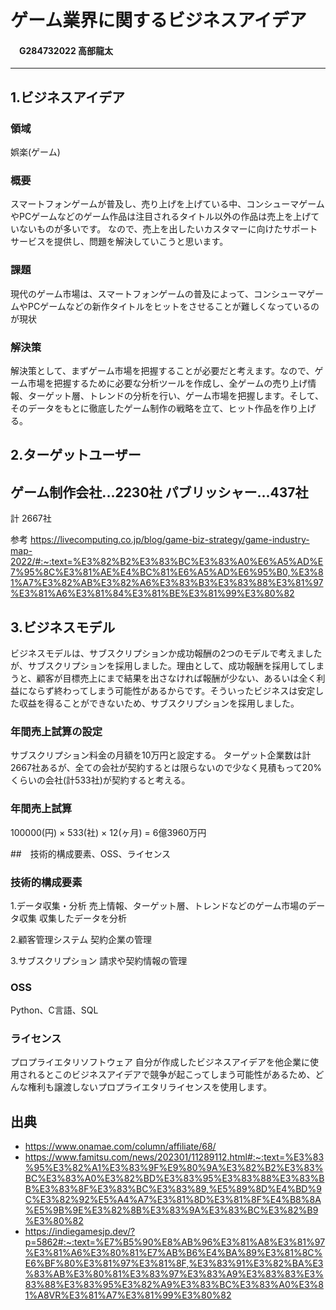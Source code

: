 # ゲーム業界に関するビジネスアイデア
#### 　G284732022 高部龍太
----

## 1.ビジネスアイデア
### 領域
娯楽(ゲーム)

### 概要
スマートフォンゲームが普及し、売り上げを上げている中、コンシューマゲームやPCゲームなどのゲーム作品は注目されるタイトル以外の作品は売上を上げていないものが多いです。
なので、売上を出したいカスタマーに向けたサポートサービスを提供し、問題を解決していこうと思います。

### 課題
現代のゲーム市場は、スマートフォンゲームの普及によって、コンシューマゲームやPCゲームなどの新作タイトルをヒットをさせることが難しくなっているのが現状

### 解決策
解決策として、まずゲーム市場を把握することが必要だと考えます。なので、ゲーム市場を把握するために必要な分析ツールを作成し、全ゲームの売り上げ情報、ターゲット層、トレンドの分析を行い、ゲーム市場を把握します。そして、そのデータをもとに徹底したゲーム制作の戦略を立て、ヒット作品を作り上げる。

## 2.ターゲットユーザー
ゲーム制作会社...2230社
パブリッシャー...437社
----
計 2667社


参考
https://livecomputing.co.jp/blog/game-biz-strategy/game-industry-map-2022/#:~:text=%E3%82%B2%E3%83%BC%E3%83%A0%E6%A5%AD%E7%95%8C%E3%81%AE%E4%BC%81%E6%A5%AD%E6%95%B0,%E3%81%A7%E3%82%AB%E3%82%A6%E3%83%B3%E3%83%88%E3%81%97%E3%81%A6%E3%81%84%E3%81%BE%E3%81%99%E3%80%82


## 3.ビジネスモデル
ビジネスモデルは、サブスクリプションか成功報酬の2つのモデルで考えましたが、サブスクリプションを採用しました。理由として、成功報酬を採用してしまうと、顧客が目標売上にまで結果を出さなければ報酬が少ない、あるいは全く利益にならず終わってしまう可能性があるからです。そういったビジネスは安定した収益を得ることができないため、サブスクリプションを採用しました。

### 年間売上試算の設定
サブスクリプション料金の月額を10万円と設定する。
ターゲット企業数は計2667社あるが、全ての会社が契約するとは限らないので少なく見積もって20%くらいの会社(計533社)が契約すると考える。

### 年間売上試算
100000(円) × 533(社) × 12(ヶ月) = 6億3960万円

##　技術的構成要素、OSS、ライセンス
### 技術的構成要素
1.データ収集・分析
  売上情報、ターゲット層、トレンドなどのゲーム市場のデータ収集
  収集したデータを分析

2.顧客管理システム
  契約企業の管理
  
3.サブスクリプション
  請求や契約情報の管理

### OSS
Python、C言語、SQL

### ライセンス
プロプライエタリソフトウェア
自分が作成したビジネスアイデアを他企業に使用されるとこのビジネスアイデアで競争が起こってしまう可能性があるため、どんな権利も譲渡しないプロプライエタリライセンスを使用します。

## 出典
- https://www.onamae.com/column/affiliate/68/
- https://www.famitsu.com/news/202301/11289112.html#:~:text=%E3%83%95%E3%82%A1%E3%83%9F%E9%80%9A%E3%82%B2%E3%83%BC%E3%83%A0%E3%82%BD%E3%83%95%E3%83%88%E3%83%BB%E3%83%8F%E3%83%BC%E3%83%89,%E5%89%8D%E4%BD%9C%E3%82%92%E5%A4%A7%E3%81%8D%E3%81%8F%E4%B8%8A%E5%9B%9E%E3%82%8B%E3%83%9A%E3%83%BC%E3%82%B9%E3%80%82
- https://indiegamesjp.dev/?p=5862#:~:text=%E7%B5%90%E8%AB%96%E3%81%A8%E3%81%97%E3%81%A6%E3%80%81%E7%AB%B6%E4%BA%89%E3%81%8C%E6%BF%80%E3%81%97%E3%81%8F,%E3%83%91%E3%82%BA%E3%83%AB%E3%80%81%E3%83%97%E3%83%A9%E3%83%83%E3%83%88%E3%83%95%E3%82%A9%E3%83%BC%E3%83%A0%E3%81%A8VR%E3%81%A7%E3%81%99%E3%80%82

